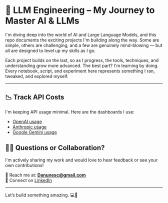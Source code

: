 # 🧠 LLM Engineering – My Journey to Master AI & LLMs

I'm diving deep into the world of AI and Large Language Models, and this repo documents the exciting projects I'm building along the way. Some are simple, others are challenging, and a few are genuinely mind-blowing — but all are designed to level up my skills as I go.

Each project builds on the last, so as I progress, the tools, techniques, and understanding grow more advanced. The best part? I'm learning by doing. Every notebook, script, and experiment here represents something I ran, tweaked, and explored myself. 

---

## 📉 Track API Costs

I'm keeping API usage minimal. Here are the dashboards I use:

- [OpenAI usage](https://platform.openai.com/usage)
- [Anthropic usage](https://console.anthropic.com/settings/cost)
- [Google Gemini usage](https://console.cloud.google.com/apis/api/generativelanguage.googleapis.com/cost)


## 🙋‍♂️ Questions or Collaboration?

I'm actively sharing my work and would love to hear feedback or see your own contributions!

📧 Reach me at: **Danunesc@gmail.com**  
🔗 Connect on [LinkedIn](https://www.linkedin.com/in/coelhodan/)

---

Let’s build something amazing. 💻🧠
